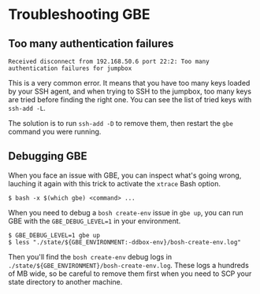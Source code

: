 # Troubleshooting GBE


## Too many authentication failures

```
Received disconnect from 192.168.50.6 port 22:2: Too many authentication failures for jumpbox
```

This is a very common error. It means that you have too many keys loaded by
your SSH agent, and when trying to SSH to the jumpbox, too many keys are tried
before finding the right one. You can see the list of tried keys with
`ssh-add -L`.

The solution is to run `ssh-add -D` to remove them, then restart the `gbe`
command you were running.


## Debugging GBE

When you face an issue with GBE, you can inspect what's going wrong, lauching
it again with this trick to activate the `xtrace` Bash option.

    $ bash -x $(which gbe) <command> ...

When you need to debug a `bosh create-env` issue in `gbe up`, you can run GBE
with the `GBE_DEBUG_LEVEL=1` in your environment.

    $ GBE_DEBUG_LEVEL=1 gbe up
    $ less "./state/${GBE_ENVIRONMENT:-ddbox-env}/bosh-create-env.log"

Then you'll find the `bosh create-env` debug logs in
`./state/${GBE_ENVIRONMENT}/bosh-create-env.log`. These logs a hundreds of MB
wide, so be careful to remove them first when you need to SCP your state
directory to another machine.
